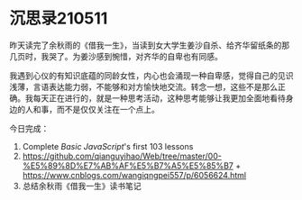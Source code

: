 # 沉思录210511

昨天读完了余秋雨的《借我一生》，当读到女大学生姜沙自杀、给齐华留纸条的那几页时，我哭了。为姜沙感到惋惜，对齐华的自卑也有同感。

我遇到心仪的有知识底蕴的同龄女性，内心也会涌现一种自卑感，觉得自己的见识浅薄，言语表达能力弱，不能够和对方愉快地交流。转念一想，这些不是那么正确。我每天正在进行的，就是一种思考活动，这种思考能够让我更加全面地看待身边的人和事，而不是仅仅关注在一个点上。

今日完成：

1. Complete _Basic JavaScript_'s first 103 lessons
2. <https://github.com/qianguyihao/Web/tree/master/00-%E5%89%8D%E7%AB%AF%E5%B7%A5%E5%85%B7> + <https://www.cnblogs.com/wangiqngpei557/p/6056624.html>
3. 总结余秋雨《借我一生》读书笔记
